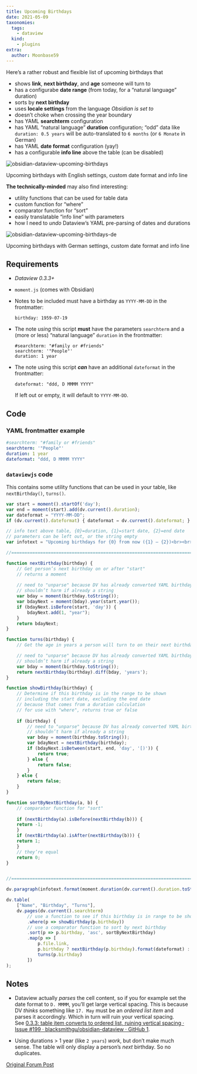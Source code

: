 ```yaml
---
title: Upcoming Birthdays
date: 2021-05-09
taxonomies:
  tags:
    - dataview
  kind:
    - plugins
extra:
  author: Moonbase59
---
```


Here’s a rather robust and flexible list of upcoming birthdays that

-   shows **link**, **next birthday**, and **age** someone will turn to
-   has a configurabe **date range** (from today, for a “natural language” duration)
-   sorts by **next birthday**
-   uses **locale settings** from the language _Obsidian is set to_
-   doesn’t choke when crossing the year boundary
-   has YAML **searchterm** configuration
-   has YAML “natural language” **duration** configuration; “odd” data like `duration: 0.5 years` will be auto-translated to `6 months` (or `6 Monate` in German)
-   has YAML **date format** configuration (yay!)
-   has a configurable **info line** above the table (can be disabled)

![obsidian-dataview-upcoming-birthdays](https://forum.obsidian.md/uploads/default/optimized/2X/4/4f70d33649d6c45a7ac9c86b3226b0cb3f021dc0_2_690x487.png)

  
Upcoming birthdays with English settings, custom date format and info line

**The technically-minded** may also find interesting:

-   utility functions that can be used for table data
-   custom function for “where”
-   comparator function for “sort”
-   easily translatable “info line” with parameters
-   how I need to _undo_ Dataview’s YAML pre-parsing of dates and durations

![obsidian-dataview-upcoming-birthdays-de](https://forum.obsidian.md/uploads/default/optimized/2X/5/5d6ccde0ae290500f38c930b2c91142f45f27304_2_690x483.png)

  
Upcoming birthdays with German settings, custom date format and info line

## Requirements


-   _Dataview 0.3.3+_
-   `moment.js` (comes with Obsidian)
-   Notes to be included must have a birthday as `YYYY-MM-DD` in the frontmatter:
    
        birthday: 1959-07-19
        
    
-   The note _using_ this script **must** have the parameters `searchterm` and a (more or less) “natural language” `duration` in the frontmatter:
    
        #searchterm: "#family or #friends"
        searchterm: '"People"'
        duration: 1 year
        
    
-   The note using this script **_can_** have an additional `dateformat` in the frontmatter:
    
        dateformat: "ddd, D MMMM YYYY"
        
    
    If left out or empty, it will default to `YYYY-MM-DD`.

## Code

### YAML frontmatter example

```yaml
#searchterm: "#family or #friends"
searchterm: '"People"'
duration: 1 year
dateformat: "ddd, D MMMM YYYY"
```

### `dataviewjs` code

This contains some utility functions that can be used in your table, like `nextBirthday()`, `turns()`.

```js
var start = moment().startOf('day');
var end = moment(start).add(dv.current().duration);
var dateformat = "YYYY-MM-DD";
if (dv.current().dateformat) { dateformat = dv.current().dateformat; }

// info text above table, {0}=duration, {1}=start date, {2}=end date
// parameters can be left out, or the string empty
var infotext = "Upcoming birthdays for {0} from now ({1} – {2})<br><br>";

//======================================================================

function nextBirthday(birthday) {
    // Get person’s next birthday on or after "start"
    // returns a moment
    
    // need to "unparse" because DV has already converted YAML birthday to DateTime object
    // shouldn’t harm if already a string
    var bday = moment(birthday.toString());
    var bdayNext = moment(bday).year(start.year());
    if (bdayNext.isBefore(start, 'day')) {
        bdayNext.add(1, "year");
    }
    return bdayNext;
}

function turns(birthday) {
    // Get the age in years a person will turn to on their next birthday

    // need to "unparse" because DV has already converted YAML birthday to DateTime object
    // shouldn’t harm if already a string
    var bday = moment(birthday.toString());
    return nextBirthday(birthday).diff(bday, 'years');
}

function showBirthday(birthday) {
    // Determine if this birthday is in the range to be shown
    // including the start date, excluding the end date
    // because that comes from a duration calculation
    // for use with "where", returns true or false
    
    if (birthday) {
        // need to "unparse" because DV has already converted YAML birthday to DateTime object
        // shouldn’t harm if already a string
        var bday = moment(birthday.toString());
        var bdayNext = nextBirthday(birthday);
        if (bdayNext.isBetween(start, end, 'day', '[)')) {
            return true;
        } else {
            return false;
        }
    } else {
        return false;
    }
}

function sortByNextBirthday(a, b) {
    // comparator function for "sort"
    
    if (nextBirthday(a).isBefore(nextBirthday(b))) {
    return -1;
    }
    if (nextBirthday(a).isAfter(nextBirthday(b))) {
    return 1;
    }
    // they’re equal
    return 0;
}


//======================================================================

dv.paragraph(infotext.format(moment.duration(dv.current().duration.toString()).humanize(), start.format(dateformat), end.format(dateformat)));

dv.table(
    ["Name", "Birthday", "Turns"],
    dv.pages(dv.current().searchterm)
        // use a function to see if this birthday is in range to be shown
        .where(p => showBirthday(p.birthday))
        // use a comparator function to sort by next birthday
        .sort(p => p.birthday, 'asc', sortByNextBirthday)
        .map(p => [
            p.file.link,
            p.birthday ? nextBirthday(p.birthday).format(dateformat) : '–',
            turns(p.birthday)
        ])
);
```

## Notes


-   Dataview actually _parses_ the cell content, so if you for example set the date format to `D. MMMM`, you’ll get large vertical spacing. This is because DV _thinks_ something like `17. May` must be an _ordered list item_ and parses it accordingly. Which in turn will ruin your vertical spacing.  
    See [0.3.3: table item converts to ordered list, ruining vertical spacing · Issue #199 · blacksmithgu/obsidian-dataview · GitHub 1](https://github.com/blacksmithgu/obsidian-dataview/issues/199).
    
-   Using durations > 1 year (like `2 years`) _work_, but don’t make much sense. The table will only display a person’s _next_ birthday. So no duplicates.

[Original Forum Post](https://forum.obsidian.md/t/dataviewjs-snippet-showcase/17847/6)